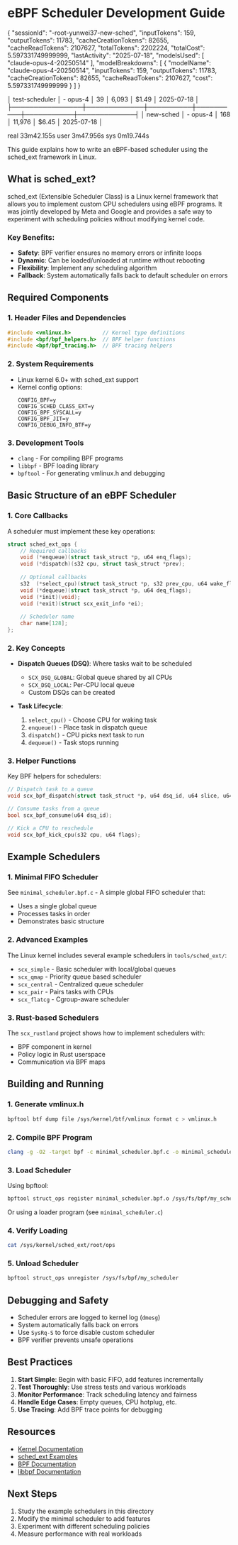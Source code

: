 # eBPF Scheduler Development Guide

{
      "sessionId": "-root-yunwei37-new-sched",
      "inputTokens": 159,
      "outputTokens": 11783,
      "cacheCreationTokens": 82655,
      "cacheReadTokens": 2107627,
      "totalTokens": 2202224,
      "totalCost": 5.597331749999999,
      "lastActivity": "2025-07-18",
      "modelsUsed": [
        "claude-opus-4-20250514"
      ],
      "modelBreakdowns": [
        {
          "modelName": "claude-opus-4-20250514",
          "inputTokens": 159,
          "outputTokens": 11783,
          "cacheCreationTokens": 82655,
          "cacheReadTokens": 2107627,
          "cost": 5.597331749999999
        }
      ]
    }

│ test-scheduler │ - opus-4    │       39 │    6,093 │     $1.49 │ 2025-07-18  │
├────────────────┼─────────────┼──────────┼──────────┼───────────┼─────────────┤
│ new-sched      │ - opus-4    │      168 │   11,976 │     $6.45 │ 2025-07-18  │

real    33m42.155s
user    3m47.956s
sys     0m19.744s



This guide explains how to write an eBPF-based scheduler using the sched_ext framework in Linux.

## What is sched_ext?

sched_ext (Extensible Scheduler Class) is a Linux kernel framework that allows you to implement custom CPU schedulers using eBPF programs. It was jointly developed by Meta and Google and provides a safe way to experiment with scheduling policies without modifying kernel code.

### Key Benefits:
- **Safety**: BPF verifier ensures no memory errors or infinite loops
- **Dynamic**: Can be loaded/unloaded at runtime without rebooting
- **Flexibility**: Implement any scheduling algorithm
- **Fallback**: System automatically falls back to default scheduler on errors

## Required Components

### 1. Header Files and Dependencies

```c
#include <vmlinux.h>          // Kernel type definitions
#include <bpf/bpf_helpers.h>  // BPF helper functions
#include <bpf/bpf_tracing.h>  // BPF tracing helpers
```

### 2. System Requirements

- Linux kernel 6.0+ with sched_ext support
- Kernel config options:
  ```
  CONFIG_BPF=y
  CONFIG_SCHED_CLASS_EXT=y
  CONFIG_BPF_SYSCALL=y
  CONFIG_BPF_JIT=y
  CONFIG_DEBUG_INFO_BTF=y
  ```

### 3. Development Tools

- `clang` - For compiling BPF programs
- `libbpf` - BPF loading library
- `bpftool` - For generating vmlinux.h and debugging

## Basic Structure of an eBPF Scheduler

### 1. Core Callbacks

A scheduler must implement these key operations:

```c
struct sched_ext_ops {
    // Required callbacks
    void (*enqueue)(struct task_struct *p, u64 enq_flags);
    void (*dispatch)(s32 cpu, struct task_struct *prev);
    
    // Optional callbacks
    s32  (*select_cpu)(struct task_struct *p, s32 prev_cpu, u64 wake_flags);
    void (*dequeue)(struct task_struct *p, u64 deq_flags);
    void (*init)(void);
    void (*exit)(struct scx_exit_info *ei);
    
    // Scheduler name
    char name[128];
};
```

### 2. Key Concepts

- **Dispatch Queues (DSQ)**: Where tasks wait to be scheduled
  - `SCX_DSQ_GLOBAL`: Global queue shared by all CPUs
  - `SCX_DSQ_LOCAL`: Per-CPU local queue
  - Custom DSQs can be created

- **Task Lifecycle**:
  1. `select_cpu()` - Choose CPU for waking task
  2. `enqueue()` - Place task in dispatch queue
  3. `dispatch()` - CPU picks next task to run
  4. `dequeue()` - Task stops running

### 3. Helper Functions

Key BPF helpers for schedulers:

```c
// Dispatch task to a queue
void scx_bpf_dispatch(struct task_struct *p, u64 dsq_id, u64 slice, u64 enq_flags);

// Consume tasks from a queue
bool scx_bpf_consume(u64 dsq_id);

// Kick a CPU to reschedule
void scx_bpf_kick_cpu(s32 cpu, u64 flags);
```

## Example Schedulers

### 1. Minimal FIFO Scheduler

See `minimal_scheduler.bpf.c` - A simple global FIFO scheduler that:
- Uses a single global queue
- Processes tasks in order
- Demonstrates basic structure

### 2. Advanced Examples

The Linux kernel includes several example schedulers in `tools/sched_ext/`:

- `scx_simple` - Basic scheduler with local/global queues
- `scx_qmap` - Priority queue based scheduler  
- `scx_central` - Centralized queue scheduler
- `scx_pair` - Pairs tasks with CPUs
- `scx_flatcg` - Cgroup-aware scheduler

### 3. Rust-based Schedulers

The `scx_rustland` project shows how to implement schedulers with:
- BPF component in kernel
- Policy logic in Rust userspace
- Communication via BPF maps

## Building and Running

### 1. Generate vmlinux.h

```bash
bpftool btf dump file /sys/kernel/btf/vmlinux format c > vmlinux.h
```

### 2. Compile BPF Program

```bash
clang -g -O2 -target bpf -c minimal_scheduler.bpf.c -o minimal_scheduler.bpf.o
```

### 3. Load Scheduler

Using bpftool:
```bash
bpftool struct_ops register minimal_scheduler.bpf.o /sys/fs/bpf/my_scheduler
```

Or using a loader program (see `minimal_scheduler.c`)

### 4. Verify Loading

```bash
cat /sys/kernel/sched_ext/root/ops
```

### 5. Unload Scheduler

```bash
bpftool struct_ops unregister /sys/fs/bpf/my_scheduler
```

## Debugging and Safety

- Scheduler errors are logged to kernel log (`dmesg`)
- System automatically falls back on errors
- Use `SysRq-S` to force disable custom scheduler
- BPF verifier prevents unsafe operations

## Best Practices

1. **Start Simple**: Begin with basic FIFO, add features incrementally
2. **Test Thoroughly**: Use stress tests and various workloads
3. **Monitor Performance**: Track scheduling latency and fairness
4. **Handle Edge Cases**: Empty queues, CPU hotplug, etc.
5. **Use Tracing**: Add BPF trace points for debugging

## Resources

- [Kernel Documentation](https://www.kernel.org/doc/html/next/scheduler/sched-ext.html)
- [sched_ext Examples](https://github.com/sched-ext/scx)
- [BPF Documentation](https://docs.kernel.org/bpf/)
- [libbpf Documentation](https://libbpf.readthedocs.io/)

## Next Steps

1. Study the example schedulers in this directory
2. Modify the minimal scheduler to add features
3. Experiment with different scheduling policies
4. Measure performance with real workloads